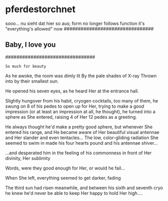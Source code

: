# pferdestorchnet

   sooo...
   nu sieht dat hier so aus;
  form no longer follows function
  it's "everything's allowed" now
################################
##      Baby, I love you      ## 
################################

	So much for beauty

As he awoke, the room was dimly lit
By the pale shades of X-ray
Thrown into by their smallest sun.

He opened his seven eyes,
as he heard Her at the entrance hall.

Slightly hungover from his habit,
cryogen cocktails, too many of them,
he swung on 8 of his pedes to
   open up for Her,
trying to make a good impression (or at least
an impression at all, he thought), he turned into a sphere
as She entered, raising 4 of Her 12 pedes as a greeting.

He always thought he'd make a pretty good sphere,
but whenever She entered his range,
and He became aware of Her beautiful visual antennae 
and Her slander and even tentacles...
The low, color-gliding radiation She seemed to swim in 
made his four hearts pound and his antennae shiver...

...and desperated him in the feeling
of his commonness in front of Her divinity, Her sublimity

Words, were they good enough for Her, or would he fail...

When She left, everything seemed to get darker, fading

The third sun had risen meanwhile,
and between his sixth and seventh cryo
he knew he'd never be able to keep Her happy
		to hold Her high....

